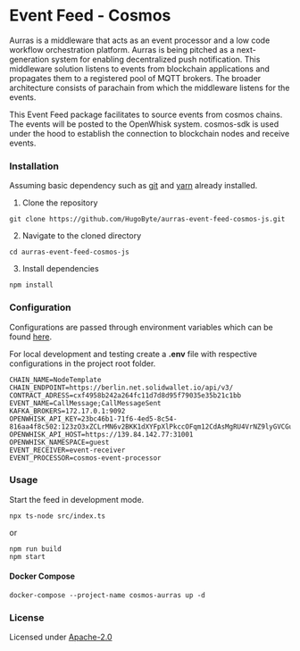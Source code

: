 # Event Feed - Cosmos

Aurras is a middleware that acts as an event processor and a low code workflow orchestration platform. Aurras is being pitched as a next-generation system for enabling decentralized push notification. This middleware solution listens to events from blockchain applications and propagates them to a registered pool of MQTT brokers. The broader architecture consists of parachain from which the middleware listens for the events.

This Event Feed package facilitates to source events from cosmos chains. The events will be posted to the OpenWhisk system. cosmos-sdk is used under the hood to establish the connection to blockchain nodes and receive events.

### Installation

Assuming basic dependency such as [git](https://git-scm.com/) and [yarn](https://yarnpkg.com/) already installed.

1. Clone the repository

```text
git clone https://github.com/HugoByte/aurras-event-feed-cosmos-js.git
```

  2. Navigate to the cloned directory

```text
cd aurras-event-feed-cosmos-js
```

  3. Install dependencies

```text
npm install
```

### Configuration

Configurations are passed through environment variables which can be found [here](/docs/configuration.md).

For local development and testing create a **.env** file with respective configurations in the project root folder.

```text
CHAIN_NAME=NodeTemplate
CHAIN_ENDPOINT=https://berlin.net.solidwallet.io/api/v3/
CONTRACT_ADRESS=cxf4958b242a264fc11d7d8d95f79035e35b21c1bb
EVENT_NAME=CallMessage;CallMessageSent
KAFKA_BROKERS=172.17.0.1:9092
OPENWHISK_API_KEY=23bc46b1-71f6-4ed5-8c54-816aa4f8c502:123zO3xZCLrMN6v2BKK1dXYFpXlPkccOFqm12CdAsMgRU4VrNZ9lyGVCGuMDGIwP
OPENWHISK_API_HOST=https://139.84.142.77:31001
OPENWHISK_NAMESPACE=guest
EVENT_RECEIVER=event-receiver
EVENT_PROCESSOR=cosmos-event-processor
```

### Usage

Start the feed in development mode.

```text
npx ts-node src/index.ts
```
or 
```
npm run build
npm start
```

#### Docker Compose

```text
docker-compose --project-name cosmos-aurras up -d
```
### License
Licensed under [Apache-2.0](./LICENSE)